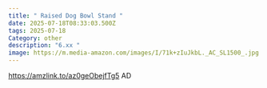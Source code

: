 ```yaml
---
title: " Raised Dog Bowl Stand "
date: 2025-07-18T08:33:03.500Z
tags: 2025-07-18
Category: other
description: "6.xx "
image: https://m.media-amazon.com/images/I/71k+zIuJkbL._AC_SL1500_.jpg
---
```

https://amzlink.to/az0geObejfTg5
AD